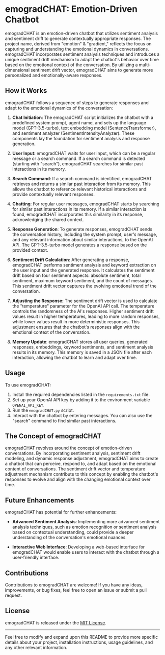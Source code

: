 # emogradCHAT: Emotion-Driven Chatbot

emogradCHAT is an emotion-driven chatbot that utilizes sentiment analysis and sentiment drift to generate contextually appropriate responses. The project name, derived from "emotion" & "gradient," reflects the focus on capturing and understanding the emotional dynamics in conversations. emogradCHAT incorporates sentiment analysis techniques and introduces a unique sentiment drift mechanism to adapt the chatbot's behavior over time based on the emotional context of the conversation. By utilizing a multi-dimensional sentiment drift vector, emogradCHAT aims to generate more personalized and emotionally-aware responses.

## How it Works

emogradCHAT follows a sequence of steps to generate responses and adapt to the emotional dynamics of the conversation:

1. **Chat Initiation**: The emogradCHAT script initializes the chatbot with a predefined system prompt, agent name, and sets up the language model (GPT-3.5-turbo), text embedding model (SentenceTransformer), and sentiment analyzer (SentimentIntensityAnalyzer). These components lay the foundation for sentiment analysis and response generation.

2. **User Input**: emogradCHAT waits for user input, which can be a regular message or a search command. If a search command is detected (starting with "search"), emogradCHAT searches for similar past interactions in its memory.

3. **Search Command**: If a search command is identified, emogradCHAT retrieves and returns a similar past interaction from its memory. This allows the chatbot to reference relevant historical interactions and provide contextually relevant responses.

4. **Chatting**: For regular user messages, emogradCHAT starts by searching for similar past interactions in its memory. If a similar interaction is found, emogradCHAT incorporates this similarity in its response, acknowledging the shared context.

5. **Response Generation**: To generate responses, emogradCHAT sends the conversation history, including the system prompt, user's message, and any relevant information about similar interactions, to the OpenAI API. The GPT-3.5-turbo model generates a response based on the provided context.

6. **Sentiment Drift Calculation**: After generating a response, emogradCHAT performs sentiment analysis and keyword extraction on the user input and the generated response. It calculates the sentiment drift based on four sentiment aspects: absolute sentiment, total sentiment, maximum keyword sentiment, and the count of messages. This sentiment drift vector captures the evolving emotional trend of the conversation.

7. **Adjusting the Response**: The sentiment drift vector is used to calculate the "temperature" parameter for the OpenAI API call. The temperature controls the randomness of the AI's responses. Higher sentiment drift values result in higher temperatures, leading to more random responses, while lower values result in more deterministic responses. This adjustment ensures that the chatbot's responses align with the emotional context of the conversation.

8. **Memory Update**: emogradCHAT stores all user queries, generated responses, embeddings, keyword sentiments, and sentiment analysis results in its memory. This memory is saved in a JSON file after each interaction, allowing the chatbot to learn and adapt over time.

## Usage

To use emogradCHAT:

1. Install the required dependencies listed in the `requirements.txt` file.
2. Set up your OpenAI API key by adding it to the environment variable `OPENAI_API_KEY`.
3. Run the `emogradCHAT.py` script.
4. Interact with the chatbot by entering messages. You can also use the "search" command to find similar past interactions.

## The Concept of emogradCHAT

emogradCHAT revolves around the concept of emotion-driven conversations. By incorporating sentiment analysis, sentiment drift modeling, and dynamic response adjustment, emogradCHAT aims to create a chatbot that can perceive, respond to, and adapt based on the emotional content of conversations. The sentiment drift vector and temperature adjustment mechanism contribute to this concept by enabling the chatbot's responses to evolve and align with the changing emotional context over time.

## Future Enhancements

emogradCHAT has potential for further enhancements:

- **Advanced Sentiment Analysis**: Implementing more advanced sentiment analysis techniques, such as emotion recognition or sentiment analysis based on contextual understanding, could provide a deeper understanding of the conversation's emotional nuances.

- **Interactive Web Interface**: Developing a web-based interface for emogradCHAT would enable users to interact with the chatbot through a user-friendly interface.

## Contributions

Contributions to emogradCHAT are welcome! If you have any ideas, improvements, or bug fixes, feel free to open an issue or submit a pull request.

## License

emogradCHAT is released under the [MIT License](LICENSE).

---

Feel free to modify and expand upon this README to provide more specific details about your project, installation instructions, usage guidelines, and any other relevant information.
